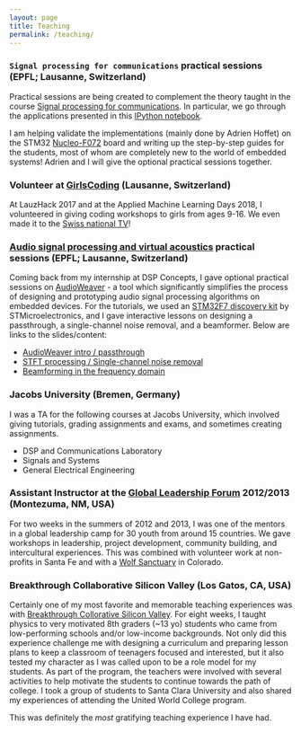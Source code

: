 ```yaml
---
layout: page
title: Teaching
permalink: /teaching/
---
```


### `Signal processing for communications` practical sessions (EPFL; Lausanne, Switzerland)

Practical sessions are being created to complement the theory taught in the course <a href="http://edu.epfl.ch/coursebook/fr/signal-processing-for-communications-COM-303" target="_blank">Signal processing for communications</a>. In particular, we go through the applications presented in this <a href="https://github.com/prandoni/COM303/blob/master/voice_transformer/voicetrans.ipynb" target="_blank">IPython notebook</a>. 

I am helping validate the implementations (mainly done by Adrien Hoffet) on the STM32 <a href="http://www.st.com/en/evaluation-tools/nucleo-f072rb.html" target="_blank">Nucleo-F072</a> board and writing up the step-by-step guides for the students, most of whom are completely new to the world of embedded systems! Adrien and I will give the optional practical sessions together.


### Volunteer at <a href="https://girlscoding.org/" target="_blank">GirlsCoding</a> (Lausanne, Switzerland)

At LauzHack 2017 and at the Applied Machine Learning Days 2018, I volunteered in giving coding workshops to girls from ages 9-16. We even made it to the <a href="https://actu.epfl.ch/news/girls-coding-on-rts/" target="_blank">Swiss national TV</a>!


### <a href="http://edu.epfl.ch/coursebook/en/audio-signal-processing-and-virtual-acoustics-COM-415" target="_blank">Audio signal processing and virtual acoustics</a> practical sessions (EPFL; Lausanne, Switzerland)

Coming back from my internship at DSP Concepts, I gave optional practical sessions on <a href="https://dspconcepts.com/solutions/audio-weaver" target="_blank">AudioWeaver</a> - a tool which significantly simplifies the process of designing and prototyping audio signal processing algorithms on embedded devices. For the tutorials, we used an <a href="http://www.st.com/en/evaluation-tools/32f769idiscovery.html" target="_blank">STM32F7 discovery kit</a> by STMicroelectronics, and I gave interactive lessons on designing a passthrough, a single-channel noise removal, and a beamformer. Below are links to the slides/content:

* <a href="https://drive.google.com/drive/folders/1tKxxhCo-dmA_fHBSpa99EhwWhgBdLI0Y?usp=sharing" target="_blank">AudioWeaver intro / passthrough</a>
* <a href="https://drive.google.com/drive/folders/18sF4oqUtQeWtz_svH6a2cKl0DHXBqmJO?usp=sharing" target="_blank">STFT processing / Single-channel noise removal</a>
* <a href="https://drive.google.com/drive/folders/104ltiqOSFwK7yAaO3GCWKioVLV3f4REY?usp=sharing" target="_blank">Beamforming in the frequency domain</a>


### Jacobs University (Bremen, Germany)

I was a TA for the following courses at Jacobs University, which involved giving tutorials, grading assignments and exams, and sometimes creating assignments.

* DSP and Communications Laboratory
* Signals and Systems
* General Electrical Engineering


### Assistant Instructor at the <a href="https://www.uwc-usa.org/page.cfm?p=864" target="_blank">Global Leadership Forum</a> 2012/2013 (Montezuma, NM, USA)

For two weeks in the summers of 2012 and 2013, I was one of the mentors in a global leadership camp for 30 youth from around 15 countries. We gave workshops in leadership, project development, community building, and intercultural experiences. This was combined with volunteer work at non-profits in Santa Fe and with a <a href="http://www.missionwolf.org/" target="_blank">Wolf Sanctuary</a> in Colorado.


### Breakthrough Collaborative Silicon Valley (Los Gatos, CA, USA)

Certainly one of my most favorite and memorable teaching experiences was with <a href="http://www.breakthroughsv.org/" target="_blank">Breakthrough Collorative Silicon Valley</a>. For eight weeks, I taught physics to very motivated 8th graders (~13 yo) students who came from low-performing schools and/or low-income backgrounds. Not only did this experience challenge me with designing a curriculum and preparing lesson plans to keep a classroom of teenagers focused and interested, but it also tested my character as I was called upon to be a role model for my students. As part of the program, the teachers were involved with several activities to help motivate the students to continue towards the path of college. I took a group of students to Santa Clara University and also shared my experiences of attending the United World College program.

This was definitely the _most_ gratifying teaching experience I have had.

